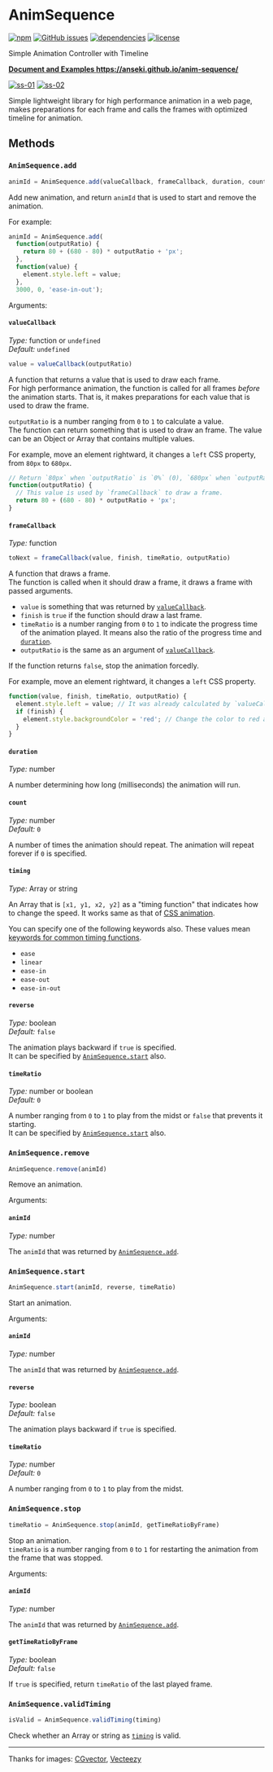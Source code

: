# AnimSequence

[![npm](https://img.shields.io/npm/v/anim-sequence.svg)](https://www.npmjs.com/package/anim-sequence) [![GitHub issues](https://img.shields.io/github/issues/anseki/anim-sequence.svg)](https://github.com/anseki/anim-sequence/issues) [![dependencies](https://img.shields.io/badge/dependencies-No%20dependency-brightgreen.svg)](package.json) [![license](https://img.shields.io/badge/license-MIT-blue.svg)](LICENSE-MIT)

Simple Animation Controller with Timeline

**<a href="https://anseki.github.io/anim-sequence/">Document and Examples https://anseki.github.io/anim-sequence/</a>**

[![ss-01](ss-01.gif)](https://anseki.github.io/anim-sequence/)
[![ss-02](ss-02.gif)](https://anseki.github.io/anim-sequence/)

Simple lightweight library for high performance animation in a web page, makes preparations for each frame and calls the frames with optimized timeline for animation.

## Methods

### `AnimSequence.add`

```js
animId = AnimSequence.add(valueCallback, frameCallback, duration, count, timing, reverse, timeRatio)
```

Add new animation, and return `animId` that is used to start and remove the animation.  

For example:

```js
animId = AnimSequence.add(
  function(outputRatio) {
    return 80 + (680 - 80) * outputRatio + 'px';
  },
  function(value) {
    element.style.left = value;
  },
  3000, 0, 'ease-in-out');
```

Arguments:

#### `valueCallback`

*Type:* function or `undefined`  
*Default:* `undefined`

```js
value = valueCallback(outputRatio)
```

A function that returns a value that is used to draw each frame.  
For high performance animation, the function is called for all frames *before* the animation starts. That is, it makes preparations for each value that is used to draw the frame.

`outputRatio` is a number ranging from `0` to `1` to calculate a value.  
The function can return something that is used to draw an frame. The value can be an Object or Array that contains multiple values.

For example, move an element rightward, it changes a `left` CSS property, from `80px` to `680px`.

```js
// Return `80px` when `outputRatio` is `0%` (0), `680px` when `outputRatio` is `100%` (1).
function(outputRatio) {
  // This value is used by `frameCallback` to draw a frame.
  return 80 + (680 - 80) * outputRatio + 'px';
}
```

#### `frameCallback`

*Type:* function

```js
toNext = frameCallback(value, finish, timeRatio, outputRatio)
```

A function that draws a frame.  
The function is called when it should draw a frame, it draws a frame with passed arguments.

- `value` is something that was returned by [`valueCallback`](#valuecallback).
- `finish` is `true` if the function should draw a last frame.
- `timeRatio` is a number ranging from `0` to `1` to indicate the progress time of the animation played. It means also the ratio of the progress time and [`duration`](#duration).
- `outputRatio` is the same as an argument of [`valueCallback`](#valuecallback).

If the function returns `false`, stop the animation forcedly.

For example, move an element rightward, it changes a `left` CSS property.

```js
function(value, finish, timeRatio, outputRatio) {
  element.style.left = value; // It was already calculated by `valueCallback`.
  if (finish) {
    element.style.backgroundColor = 'red'; // Change the color to red at the right.
  }
}
```

#### `duration`

*Type:* number

A number determining how long (milliseconds) the animation will run.

#### `count`

*Type:* number  
*Default:* `0`

A number of times the animation should repeat. The animation will repeat forever if `0` is specified.

#### `timing`

*Type:* Array or string

An Array that is `[x1, y1, x2, y2]` as a "timing function" that indicates how to change the speed. It works same as that of [CSS animation](https://developer.mozilla.org/en/docs/Web/CSS/timing-function).

You can specify one of the following keywords also. These values mean [keywords for common timing functions](https://developer.mozilla.org/en/docs/Web/CSS/timing-function#Keywords_for_common_timing-functions).

- `ease`
- `linear`
- `ease-in`
- `ease-out`
- `ease-in-out`

#### `reverse`

*Type:* boolean  
*Default:* `false`

The animation plays backward if `true` is specified.  
It can be specified by [`AnimSequence.start`](#animsequencestart) also.

#### `timeRatio`

*Type:* number or boolean  
*Default:* `0`

A number ranging from `0` to `1` to play from the midst or `false` that prevents it starting.  
It can be specified by [`AnimSequence.start`](#animsequencestart) also.

### `AnimSequence.remove`

```js
AnimSequence.remove(animId)
```

Remove an animation.

Arguments:

#### `animId`

*Type:* number

The `animId` that was returned by [`AnimSequence.add`](#animsequenceadd).

### `AnimSequence.start`

```js
AnimSequence.start(animId, reverse, timeRatio)
```

Start an animation.

Arguments:

#### `animId`

*Type:* number

The `animId` that was returned by [`AnimSequence.add`](#animsequenceadd).

#### `reverse`

*Type:* boolean  
*Default:* `false`

The animation plays backward if `true` is specified.

#### `timeRatio`

*Type:* number  
*Default:* `0`

A number ranging from `0` to `1` to play from the midst.

### `AnimSequence.stop`

```js
timeRatio = AnimSequence.stop(animId, getTimeRatioByFrame)
```

Stop an animation.  
`timeRatio` is a number ranging from `0` to `1` for restarting the animation from the frame that was stopped.

Arguments:

#### `animId`

*Type:* number

The `animId` that was returned by [`AnimSequence.add`](#animsequenceadd).

#### `getTimeRatioByFrame`

*Type:* boolean  
*Default:* `false`

If `true` is specified, return `timeRatio` of the last played frame.

### `AnimSequence.validTiming`

```js
isValid = AnimSequence.validTiming(timing)
```

Check whether an Array or string as [`timing`](#timing) is valid.

---

Thanks for images: [CGvector](http://www.cgvector.com/), [Vecteezy](https://www.vecteezy.com/)
